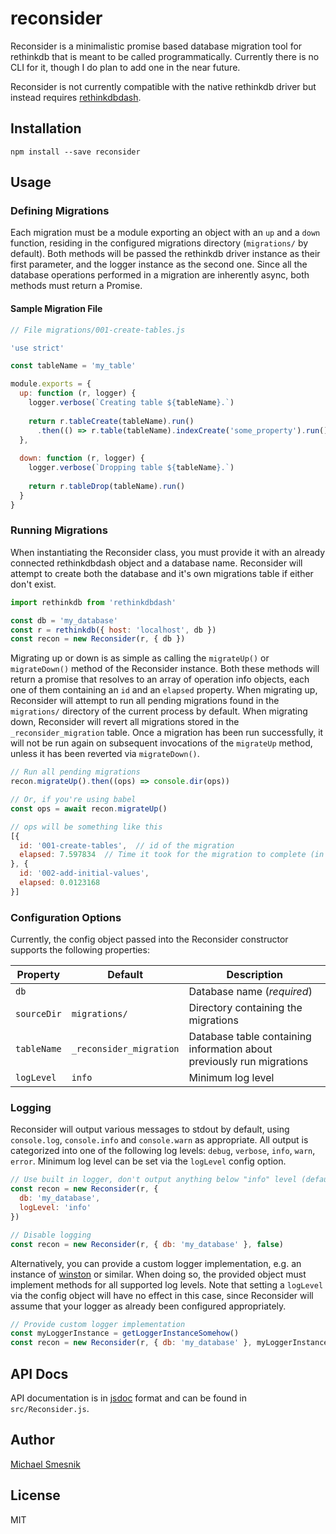 # reconsider
Reconsider is a minimalistic promise based database migration tool for rethinkdb that is meant to be called programmatically. Currently there is no CLI for it, though I do plan to add one in the near future.
 
Reconsider is not currently compatible with the native rethinkdb driver but instead requires [rethinkdbdash](https://github.com/neumino/rethinkdbdash).

## Installation
```
npm install --save reconsider
```

## Usage
### Defining Migrations
Each migration must be a module exporting an object with an `up` and a `down` function, residing in the configured migrations directory (`migrations/` by default). Both methods will be passed the rethinkdb driver instance as their first parameter, and the logger instance as the second one. Since all the database operations performed in a migration are inherently async, both methods must return a Promise.

#### Sample Migration File
```js
// File migrations/001-create-tables.js

'use strict'

const tableName = 'my_table'

module.exports = {
  up: function (r, logger) {
    logger.verbose(`Creating table ${tableName}.`)
    
    return r.tableCreate(tableName).run()
      .then(() => r.table(tableName).indexCreate('some_property').run())
  },
  
  down: function (r, logger) {
    logger.verbose(`Dropping table ${tableName}.`)
    
    return r.tableDrop(tableName).run()      
  }
}
```

### Running Migrations
When instantiating the Reconsider class, you must provide it with an already connected rethinkdbdash object and a database name. Reconsider will attempt to create both the database and it's own migrations table if either don't exist.

```js
import rethinkdb from 'rethinkdbdash'

const db = 'my_database'
const r = rethinkdb({ host: 'localhost', db })
const recon = new Reconsider(r, { db })
```

Migrating up or down is as simple as calling the `migrateUp()` or `migrateDown()` method of the Reconsider instance. Both these methods will return a promise that resolves to an array of operation info objects, each one of them containing an `id` and an `elapsed` property.
When migrating up, Reconsider will attempt to run all pending migrations found in the `migrations/` directory of the current process by default. When migrating down, Reconsider will revert all migrations stored in the `_reconsider_migration` table.
Once a migration has been run successfully, it will not be run again on subsequent invocations of the `migrateUp` method, unless it has been reverted via `migrateDown()`.

```js
// Run all pending migrations
recon.migrateUp().then((ops) => console.dir(ops))

// Or, if you're using babel
const ops = await recon.migrateUp()

// ops will be something like this
[{
  id: '001-create-tables',  // id of the migration
  elapsed: 7.597834  // Time it took for the migration to complete (in seconds)
}, {
  id: '002-add-initial-values',
  elapsed: 0.0123168
}]
```

### Configuration Options
Currently, the config object passed into the Reconsider constructor supports the following properties:

| Property | Default | Description |
| --- | --- | --- |
| `db` |  | Database name (*required*)  |
| `sourceDir` | `migrations/` | Directory containing the migrations |
| `tableName` | `_reconsider_migration` | Database table containing information about previously run migrations |
| `logLevel` | `info` | Minimum log level |


### Logging
Reconsider will output various messages to stdout by default, using `console.log`, `console.info` and `console.warn` as appropriate. All output is categorized into one of the following log levels: `debug`, `verbose`, `info`, `warn`, `error`. Minimum log level can be set via the `logLevel` config option.
 
``` js
// Use built in logger, don't output anything below "info" level (default config)
const recon = new Reconsider(r, {
  db: 'my_database',
  logLevel: 'info'
})

// Disable logging
const recon = new Reconsider(r, { db: 'my_database' }, false)
```
 
Alternatively, you can provide a custom logger implementation, e.g. an instance of [winston](https://github.com/winstonjs/winston) or similar. When doing so, the provided object must implement methods for all supported log levels. Note that setting a `logLevel` via the config object will have no effect in this case, since Reconsider will assume that your logger as already been configured appropriately.

```js
// Provide custom logger implementation
const myLoggerInstance = getLoggerInstanceSomehow()
const recon = new Reconsider(r, { db: 'my_database' }, myLoggerInstance)
```

## API Docs
API documentation is in [jsdoc](https://github.com/jsdoc3/jsdoc) format and can be found in `src/Reconsider.js`. 

## Author
[Michael Smesnik](https://github.com/daerion)

## License
MIT